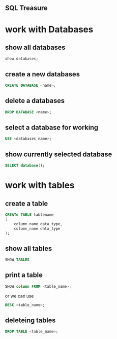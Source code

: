 SQL Treasure
---

# work with Databases

## show all databases
```sql
show databases;
```

## create a new databases
```sql
CREATE DATABASE <name>;
```

## delete a databases
```sql
DROP DATABASE <name>;
```

## select a database for working
```sql
USE <databases name>;
```
## show currently  selected database
```sql
SELECT database();
```

# work with tables
## create a table
```sql
CREATe TABLE tablename
(
    column_name data_type,
    column_name data_type
);
```
## show all tables
```sql
SHOW TABLES
```
## print a table 
```sql
SHOW column FROM <table_name>;
```
or we can use 
```sql
DESC <table_name>;
```
## deleteing tables
```sql
DROP TABLE <table_name>;
```
